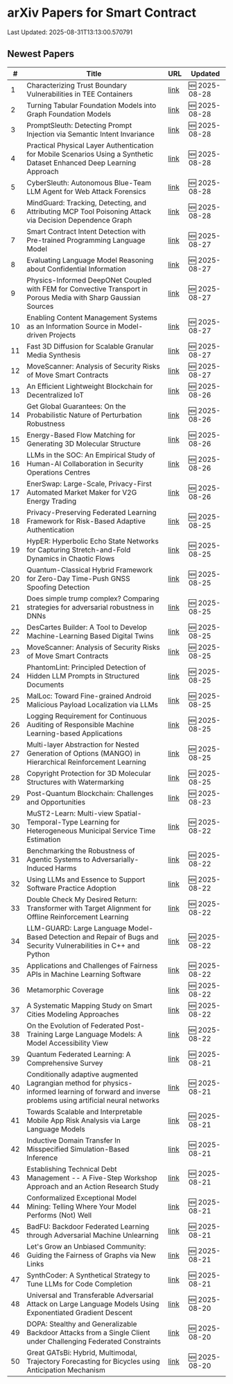 # arXiv Papers for Smart Contract

Last Updated: 2025-08-31T13:13:00.570791

## Newest Papers

|\#|Title|URL|Updated|
|---|---|---|---|
|1|Characterizing Trust Boundary Vulnerabilities in TEE Containers|[link](http://arxiv.org/abs/2508.20962v1)|🆕 2025-08-28|
|2|Turning Tabular Foundation Models into Graph Foundation Models|[link](http://arxiv.org/abs/2508.20906v1)|🆕 2025-08-28|
|3|PromptSleuth: Detecting Prompt Injection via Semantic Intent Invariance|[link](http://arxiv.org/abs/2508.20890v1)|🆕 2025-08-28|
|4|Practical Physical Layer Authentication for Mobile Scenarios Using a Synthetic Dataset Enhanced Deep Learning Approach|[link](http://arxiv.org/abs/2508.20861v1)|🆕 2025-08-28|
|5|CyberSleuth: Autonomous Blue-Team LLM Agent for Web Attack Forensics|[link](http://arxiv.org/abs/2508.20643v1)|🆕 2025-08-28|
|6|MindGuard: Tracking, Detecting, and Attributing MCP Tool Poisoning Attack via Decision Dependence Graph|[link](http://arxiv.org/abs/2508.20412v1)|🆕 2025-08-28|
|7|Smart Contract Intent Detection with Pre-trained Programming Language Model|[link](http://arxiv.org/abs/2508.20086v1)|🆕 2025-08-27|
|8|Evaluating Language Model Reasoning about Confidential Information|[link](http://arxiv.org/abs/2508.19980v1)|🆕 2025-08-27|
|9|Physics-Informed DeepONet Coupled with FEM for Convective Transport in Porous Media with Sharp Gaussian Sources|[link](http://arxiv.org/abs/2508.19847v1)|🆕 2025-08-27|
|10|Enabling Content Management Systems as an Information Source in Model-driven Projects|[link](http://arxiv.org/abs/2508.19797v1)|🆕 2025-08-27|
|11|Fast 3D Diffusion for Scalable Granular Media Synthesis|[link](http://arxiv.org/abs/2508.19752v1)|🆕 2025-08-27|
|12|MoveScanner: Analysis of Security Risks of Move Smart Contracts|[link](http://arxiv.org/abs/2508.17964v2)|🆕 2025-08-27|
|13|An Efficient Lightweight Blockchain for Decentralized IoT|[link](http://arxiv.org/abs/2508.19219v1)|🆕 2025-08-26|
|14|Get Global Guarantees: On the Probabilistic Nature of Perturbation Robustness|[link](http://arxiv.org/abs/2508.19183v1)|🆕 2025-08-26|
|15|Energy-Based Flow Matching for Generating 3D Molecular Structure|[link](http://arxiv.org/abs/2508.18949v1)|🆕 2025-08-26|
|16|LLMs in the SOC: An Empirical Study of Human-AI Collaboration in Security Operations Centres|[link](http://arxiv.org/abs/2508.18947v1)|🆕 2025-08-26|
|17|EnerSwap: Large-Scale, Privacy-First Automated Market Maker for V2G Energy Trading|[link](http://arxiv.org/abs/2508.18942v1)|🆕 2025-08-26|
|18|Privacy-Preserving Federated Learning Framework for Risk-Based Adaptive Authentication|[link](http://arxiv.org/abs/2508.18453v1)|🆕 2025-08-25|
|19|HypER: Hyperbolic Echo State Networks for Capturing Stretch-and-Fold Dynamics in Chaotic Flows|[link](http://arxiv.org/abs/2508.18196v1)|🆕 2025-08-25|
|20|Quantum-Classical Hybrid Framework for Zero-Day Time-Push GNSS Spoofing Detection|[link](http://arxiv.org/abs/2508.18085v1)|🆕 2025-08-25|
|21|Does simple trump complex? Comparing strategies for adversarial robustness in DNNs|[link](http://arxiv.org/abs/2508.18019v1)|🆕 2025-08-25|
|22|DesCartes Builder: A Tool to Develop Machine-Learning Based Digital Twins|[link](http://arxiv.org/abs/2508.17988v1)|🆕 2025-08-25|
|23|MoveScanner: Analysis of Security Risks of Move Smart Contracts|[link](http://arxiv.org/abs/2508.17964v1)|🆕 2025-08-25|
|24|PhantomLint: Principled Detection of Hidden LLM Prompts in Structured Documents|[link](http://arxiv.org/abs/2508.17884v1)|🆕 2025-08-25|
|25|MalLoc: Toward Fine-grained Android Malicious Payload Localization via LLMs|[link](http://arxiv.org/abs/2508.17856v1)|🆕 2025-08-25|
|26|Logging Requirement for Continuous Auditing of Responsible Machine Learning-based Applications|[link](http://arxiv.org/abs/2508.17851v1)|🆕 2025-08-25|
|27|Multi-layer Abstraction for Nested Generation of Options (MANGO) in Hierarchical Reinforcement Learning|[link](http://arxiv.org/abs/2508.17751v1)|🆕 2025-08-25|
|28|Copyright Protection for 3D Molecular Structures with Watermarking|[link](http://arxiv.org/abs/2508.17702v1)|🆕 2025-08-25|
|29|Post-Quantum Blockchain: Challenges and Opportunities|[link](http://arxiv.org/abs/2508.17071v1)|🆕 2025-08-23|
|30|MuST2-Learn: Multi-view Spatial-Temporal-Type Learning for Heterogeneous Municipal Service Time Estimation|[link](http://arxiv.org/abs/2508.16503v1)|🆕 2025-08-22|
|31|Benchmarking the Robustness of Agentic Systems to Adversarially-Induced Harms|[link](http://arxiv.org/abs/2508.16481v1)|🆕 2025-08-22|
|32|Using LLMs and Essence to Support Software Practice Adoption|[link](http://arxiv.org/abs/2508.16445v1)|🆕 2025-08-22|
|33|Double Check My Desired Return: Transformer with Target Alignment for Offline Reinforcement Learning|[link](http://arxiv.org/abs/2508.16420v1)|🆕 2025-08-22|
|34|LLM-GUARD: Large Language Model-Based Detection and Repair of Bugs and Security Vulnerabilities in C++ and Python|[link](http://arxiv.org/abs/2508.16419v1)|🆕 2025-08-22|
|35|Applications and Challenges of Fairness APIs in Machine Learning Software|[link](http://arxiv.org/abs/2508.16377v1)|🆕 2025-08-22|
|36|Metamorphic Coverage|[link](http://arxiv.org/abs/2508.16307v1)|🆕 2025-08-22|
|37|A Systematic Mapping Study on Smart Cities Modeling Approaches|[link](http://arxiv.org/abs/2508.16273v1)|🆕 2025-08-22|
|38|On the Evolution of Federated Post-Training Large Language Models: A Model Accessibility View|[link](http://arxiv.org/abs/2508.16261v1)|🆕 2025-08-22|
|39|Quantum Federated Learning: A Comprehensive Survey|[link](http://arxiv.org/abs/2508.15998v1)|🆕 2025-08-21|
|40|Conditionally adaptive augmented Lagrangian method for physics-informed learning of forward and inverse problems using artificial neural networks|[link](http://arxiv.org/abs/2508.15695v1)|🆕 2025-08-21|
|41|Towards Scalable and Interpretable Mobile App Risk Analysis via Large Language Models|[link](http://arxiv.org/abs/2508.15606v1)|🆕 2025-08-21|
|42|Inductive Domain Transfer In Misspecified Simulation-Based Inference|[link](http://arxiv.org/abs/2508.15593v1)|🆕 2025-08-21|
|43|Establishing Technical Debt Management -- A Five-Step Workshop Approach and an Action Research Study|[link](http://arxiv.org/abs/2508.15570v1)|🆕 2025-08-21|
|44|Conformalized Exceptional Model Mining: Telling Where Your Model Performs (Not) Well|[link](http://arxiv.org/abs/2508.15569v1)|🆕 2025-08-21|
|45|BadFU: Backdoor Federated Learning through Adversarial Machine Unlearning|[link](http://arxiv.org/abs/2508.15541v1)|🆕 2025-08-21|
|46|Let's Grow an Unbiased Community: Guiding the Fairness of Graphs via New Links|[link](http://arxiv.org/abs/2508.15499v1)|🆕 2025-08-21|
|47|SynthCoder: A Synthetical Strategy to Tune LLMs for Code Completion|[link](http://arxiv.org/abs/2508.15495v1)|🆕 2025-08-21|
|48|Universal and Transferable Adversarial Attack on Large Language Models Using Exponentiated Gradient Descent|[link](http://arxiv.org/abs/2508.14853v1)|🆕 2025-08-20|
|49|DOPA: Stealthy and Generalizable Backdoor Attacks from a Single Client under Challenging Federated Constraints|[link](http://arxiv.org/abs/2508.14530v1)|🆕 2025-08-20|
|50|Great GATsBi: Hybrid, Multimodal, Trajectory Forecasting for Bicycles using Anticipation Mechanism|[link](http://arxiv.org/abs/2508.14523v1)|🆕 2025-08-20|
